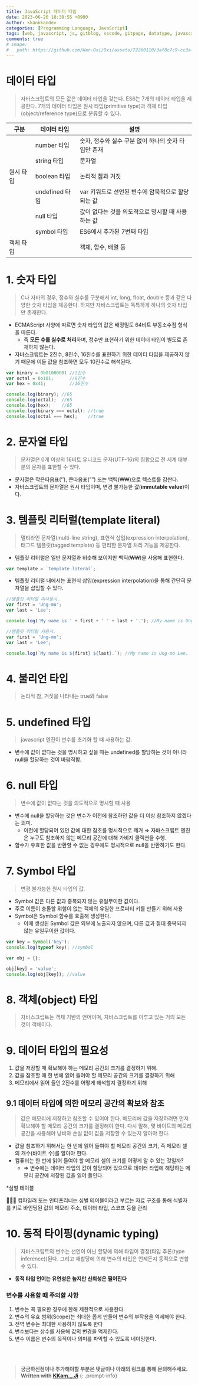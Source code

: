 ```yaml
---
title: JavaScript 데이터 타입
date: 2023-06-26 18:38:55 +0900
author: kkankkandev
categories: [Programming Language, JavaScript]
tags: [web, javascript, js, gitblog, vscode, gitpage, datatype, javascript-data-type]     # TAG names should always be lowercase
comments: true
# image:
#   path: https://github.com/War-Oxi/Oxi/assets/72260110/3af8c7c9-cc3a-4fed-84d5-c736bad8ba53
---
```


# 데이터 타입

> 자바스크립트의 모든 값은 데이터 타입을 갖는다. ES6는 7개의 데이터 타입을 제공한다. 7개의 데이터 타입은 원시 타입(primitive type)과 객체 타입(object/reference type)으로 분류할 수 있다.
> 

| 구분 | 데이터 타입 | 설명 |
| --- | --- | --- |
|  | number 타입 | 숫자, 정수와 실수 구분 없이 하나의 숫자 타입만 존재 |
|  | string 타입 | 문자열 |
| 원시 타입 | boolean 타입 | 논리적 참과 거짓 |
|  | undefined 타입 |  var 키워드로 선언된 변수에 암묵적으로 할당되는 값 |
|  | null 타입 | 값이 없다는 것을 의도적으로 명시할 때 사용하는 값 |
|  | symbol 타입 | ES6에서 추가된 7번째 타입 |
| 객체 타입 |  | 객체, 함수, 배열 등 |

# 1. 숫자 타입

> C나 자바의 경우, 정수와 실수를 구분해서 int, long, float, double 등과 같은 다양한 숫자 타입을 제공한다. 하지만 자바스크립트는 독특하게 하나의 숫자 타입만 존재한다.
> 
- ECMAScript 사양에 따르면 숫자 타입의 값은 배정밀도 64비트 부동소수점 형식을 따른다.
    - 즉 **모든 수를 실수로 처리**하며, 정수만 표현하기 위한 데이터 타입이 별도로 존재하지 않는다.
- 자바스크립트는 2진수, 8진수, 16진수를 표현하기 위한 데이터 타입을 제공하지 않기 때문에 이들 값을 참조하면 모두 10진수로 해석된다.
    
```javascript
var binary = 0b01000001 //2진수
var octal = 0o101;      //8진수
var hex = 0x41;         //16진수

console.log(binary); //65
console.log(octal);  //65
console.log(hex);    //65
console.log(binary === octal); //true
console.log(octal === hex);    //true
```


# 2. 문자열 타입

> 문자열은 0개 이상의 16비트 유니코드 문자(UTF-16)의 집합으로 전 세계 대부분의 문자를 표한할 수 있다.
> 
- 문자열은 작은따옴표(’’), 큰따옴표(””) 또는 백틱(₩₩)으로 텍스트를 감싼다.
- 자바스크립트의 문자열은 원시 타입이며, 변경 불가능한 값(**immutable value**)이다.

# 3. 템플릿 리터럴(template literal)

> 멀티라인 문자열(multi-line string), 표현식 삽입(expression interpolation), 태그드 템플릿(tagged template) 등 편리한 문자열 처리 기능을 제공한다.
> 
- 템플릿 리터럴은 일반 문자열과 비슷해 보이지만 백틱(₩₩)을 사용해 표현한다.
    
```javascript
var template = `Template literal`;
```
    
- 템플릿 리터럴 내에서는 표현식 삽입(expression interpolation)을 통해 간단히 문자열을 삽입할 수 있다.

```javascript
//템플릿 리터럴 미사용시.
var first = 'Ung-mo';
var last = 'Lee';

console.log('My name is ' + first + ' ' + last + '.'); //My name is Ung-mo Lee.

//템플릿 리터럴 사용시.
var first = 'Ung-mo';
var last = 'Lee';

console.log(`My name is ${first} ${last}.`); //My name is Ung-mo Lee.
```

# 4. 불리언 타입

> 논리적 참, 거짓을 나타내는 true와 false
> 

# 5. undefined 타입

> javascript 엔진이 변수를 초기화 할 때 사용하는 값.
> 
- 변수에 값이 없다는 것을 명시하고 싶을 때는 undefined를 할당하는 것이 아니라 null을 할당하는 것이 바람직함.

# 6. null 타입

> 변수에 값이 없다는 것을 의도적으로 명시할 때 사용
> 
- 변수에 null을 할당하는 것은 변수가 이전에 참조하던 값을 더 이상 참조하지 않겠다는 의미.
    - 이전에 할당되어 있던 값에 대한 참조를 명시적으로 제거 ⇒ 자바스크립트 엔진은 누구도 참조하지 않는 메모리 공간에 대해 가비지 콜렉션을 수행.
- 함수가 유효한 값을 반환할 수 없는 경우에도 명시적으로 null을 반환하기도 한다.

# 7. Symbol 타입

> 변경 불가능한 원시 타입의 값.
> 
- Symbol 값은 다른 값과 중복되지 않는 유일무이한 값이다.
- 주로 이름이 충돌할 위험이 없는 객체의 유일한 프로퍼티 키를 만들기 위해 사용
- Symbol은 Symbol 함수를 호출해 생성한다.
    - 이때 생성된 Symbol 값은 외부에 노출되지 않으며, 다른 값과 절대 중복되지 않는 유일무이한 값이다.
    
```javascript
var key = Symbol('key');
console.log(typeof key); //symbol

var obj = {};

obj[key] = 'value';
console.log(obj[key]); //value
```
    

# 8. 객체(object) 타입

> 자바스크립트는 객체 기반의 언어이며, 자바스크립트를 이루고 있는 거의 모든 것이 객체이다.
> 

# 9. 데이터 타입의 필요성

1. 값을 저장할 때 확보해야 하는 메모리 공간의 크기를 결정하기 위해.
2. 값을 참조할 때 한 번에 읽어 들여야 할 메모리 공간의 크기를 결정하기 위해
3. 메모리에서 읽어 들인 2진수를 어떻게 해석할지 결정하기 위해

## 9.1 데이터 타입에 의한 메모리 공간의 확보와 참조

> 값은 메모리에 저장하고 참조할 수 있어야 한다. 메모리에 값을 저장하려면 먼저 확보해야 할 메모리 공간의 크기를 결정해야 한다. 다시 말해, 몇 바이트의 메모리 공간을 사용해야 낭비와 손실 없이 값을 저장할 수 있는지 알아야 한다.
> 
- 값을 참조하기 위해서는 한 번에 읽어 들여야 할 메모리 공간의 크기, 즉 메모리 셀의 개수(바이트 수)를 알아야 한다.
- 컴퓨터는 한 번에 읽어 들여야 할 메모리 셀의 크기를 어떻게 알 수 있는 것일까?
    - ⇒ 변수에는 데이터 타입의 값이 할당되어 있으므로 데이터 타입에 해당하는 메모리 공간에 저장된 값을 읽어 들인다.

*심벌 테이블

<aside>
👨🏽‍🦯 컴파일러 또는 인터프리너는 심벌 테이블이라고 부르는 자료 구조를 통해 식별자를 키로 바인딩된 값의 메모리 주소, 데이터 타입, 스코프 등을 관리

</aside>

# 10. 동적 타이핑(dynamic typing)

> 자바스크립트의 변수는 선언이 아닌 할당에 의해 타입이 결정(타입 추론(type inference))된다.
그리고 재할당에 의해 변수의 타입은 언제든지 동적으로 변할 수 있다.
> 
- **동적 타입 언어는 유연성은 높지만 신뢰성은 떨어진다**

### 변수를 사용할 때 주의할 사항

1. 변수는 꼭 필요한 경우에 한해 제한적으로 사용한다.
2. 변수의 유효 범위(Scope)는 최대한 좁게 만들어 변수의 부작용을 억제해야 한다.
3. 전역 변수는 최대한 사용하지 않도록 한다
4. 변수보다는 상수를 사용해 값의 변경을 억제한다.
5. 변수 이름은 변수의 목적이나 의미를 파악할 수 있도록 네이밍한다.


<br><br>

> **궁금하신점이나 추가해야할 부분은 댓글이나 아래의 링크를 통해 문의해주세요.**  
> **Written with [KKam.\_\.Ji](https://www.instagram.com/kkam._.ji/)**
{: .prompt-info}